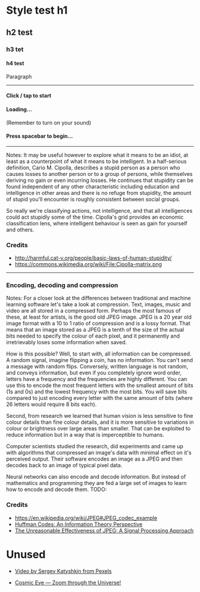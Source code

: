 # Style test h1

## h2 test

### h3 tet

#### h4 test

Paragraph

---
<section>
    <section data-background-image="images/test_pattern.webp" data-background-opacity="0.2">
        <h4 class="glow visible backdrop">Click / tap to start </h4>
    </section>
    <section data-background-image="images/test_pattern.webp" data-background-opacity="0.2" data-audio-src="audio/407482__loyalty-freak-music__load.ogg" data-auto-animate>
        <h4>Loading<span class="glow visible">...</span></h4>
        <p>(Remember to turn on your sound)</p>
    </section>
    <section data-background-image="images/test_pattern.webp" data-background-opacity="0.8">
        <h4 class="glow visible backdrop">Press spacebar to begin...</h4>
    </section>
</section>

---
<!-- .slide: data-audio-src="audio/foundations/25.ogg" data-background-image="images/Cipolla-matrix.svg" data-background-size="contain"-->
Notes:
It may be useful however to explore what it means to be an idiot, at least as a counterpoint of what it means to be intelligent. In a half-serious definition, Cario M. Cipolla, describes a stupid person as a person who causes losses to another person or to a group of persons, while themselves deriving no gain or even incurring losses. He continues that stupidity can be found independent of any other characteristic including education and intelligence in other areas and there is no refuge from stupidity, the amount of stupid you'll encounter is roughly consistent between social groups.

So really we're classifying actions, not intelligence, and that all intelligences could act stupidly some of the time. Cipolla's grid provides an economic classification lens, where intelligent behaviour is seen as gain for yourself and others.

### Credits
* http://harmful.cat-v.org/people/basic-laws-of-human-stupidity/
* https://commons.wikimedia.org/wiki/File:Cipolla-matrix.png

---

### Encoding, decoding and compression
Notes:
For a closer look at the differences between traditional and machine learning software let's take a look at compression. Text, images, music and video are all stored in a compressed form. Perhaps the most famous of these, at least for artists, is the good old JPEG image. JPEG is a 20 year old image format with a 10 to 1 ratio of compression and is a lossy format. That means that an image stored as a JPEG is a tenth of the size of the actual bits needed to specify the colour of each pixel, and it permanently and irretrievably loses some information when saved. 

How is this possible? Well, to start with, all information can be compressed. A random signal, imagine flipping a coin, has no information. You can't send a message with random flips. Conversely, written language is not random, and conveys information, but even if you completely ignore word order, letters have a frequency and the frequencies are highly different. You can use this to encode the most frequent letters with the smallest amount of bits (1s and 0s) and the lowest frequency with the most bits. You will save bits compared to just encoding every letter with the same amount of bits (where 26 letters would require 8 bits each).

Second, from research we learned that human vision is less sensitive to fine colour details than fine colour details, and it is more sensitive to variations in colour or brightness over large areas than smaller. That can be exploited to reduce information but in a way that is imperceptible to humans.

Computer scientists studied the research, did experiments and came up with algorithms that compressed an image's data with minimal effect on it's perceived output. Their software encodes an image as a JPEG and then decodes back to an image of typical pixel data.

Neural networks can also encode and decode information. But instead of mathematics and programming they are fed a large set of images to learn how to encode and decode them. 
TODO:

### Credits
* https://en.wikipedia.org/wiki/JPEG#JPEG_codec_example
* [Huffman Codes: An Information Theory Perspective](https://www.youtube.com/watch?v=B3y0RsVCyrw)
* [The Unreasonable Effectiveness of JPEG: A Signal Processing Approach](https://www.youtube.com/watch?v=0me3guauqOU)


# Unused

* [Video by Sergey Katyshkin from Pexels](https://www.pexels.com/video/red-and-blue-lines-flowing-over-face-10740762/)

* [Cosmic Eye — Zoom through the Universe!](https://www.youtube.com/watch?v=8Are9dDbW24)
